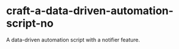 # craft-a-data-driven-automation-script-no
A data-driven automation script with a notifier feature.
